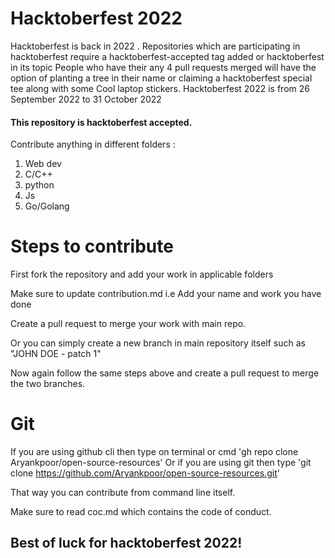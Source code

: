 
# Hacktoberfest 2022
Hacktoberfest is back in 2022 . Repositories which are participating in hacktoberfest require a hacktoberfest-accepted tag added or hacktoberfest in its topic
People who have their any 4 pull requests merged will have the option of planting a tree in their name or claiming a hacktoberfest special tee along with some 
Cool laptop stickers. Hacktoberfest 2022 is from 26 September 2022 to 31 October 2022

#### This repository is hacktoberfest accepted.
Contribute anything in different folders :
1. Web dev
2. C/C++
3. python
4. Js
5. Go/Golang

# Steps to contribute
First fork the repository and add your work in applicable folders

Make sure to update contribution.md i.e Add your name and work you have done

Create a pull request to merge your work with main repo.

Or you can simply create a new branch in main repository itself such as "JOHN DOE - patch 1"

Now again follow the same steps above and create a pull request to merge the two branches.

# Git
If you are using github cli then type on terminal or cmd 'gh repo clone Aryankpoor/open-source-resources'
Or if you are using git then type 'git clone https://github.com/Aryankpoor/open-source-resources.git'

That way you can contribute from command line itself.

Make sure to read coc.md which contains the code of conduct.

## Best of luck for hacktoberfest 2022!
